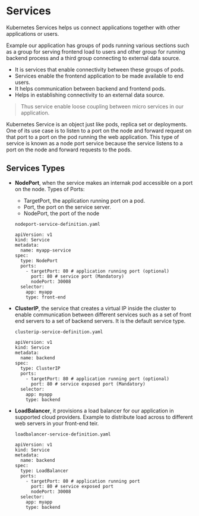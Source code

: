 # Services

Kubernetes Services helps us connect applications together with other applications or users.

Example our application has groups of pods running various sections such as a group for serving frontend load to users and other group for running backend process and a third group connecting to external data source.

- It is services that enable connectivity between these groups of pods.
- Services enable the frontend application to be made available to end users.
- It helps communication between backend and frontend pods.
- Helps in establishing connectivity to an external data source.

> Thus service enable loose coupling between micro services in our application.

Kubernetes Service is an object just like pods, replica set or deployments. One of its use case is to listen to a port on the node and forward request on that port to a port on the pod running the web application. This type of service is known as a node port service because the service listens to a port on the node and forward requests to the pods.

## Services Types

- **NodePort**, when the service makes an internak pod accessible on a port on the node.
  Types of Ports:
  - TargetPort, the application running port on a pod.
  - Port, the port on the service server.
  - NodePort, the port of the node

  ```
  nodeport-service-definition.yaml

  apiVersion: v1
  kind: Service
  metadata:
    name: myapp-service
  spec:
    type: NodePort
    ports:
      - targetPort: 80 # application running port (optional)
        port: 80 # service port (Mandatory)
        nodePort: 30008 
    selector:
      app: myapp
      type: front-end
  ```

- **ClusterIP**, the service that creates a virtual IP inside the cluster to enable communication between different services such as a set of front end servers to a set of backend servers. It is the default service type.

  ```
  clusterip-service-definition.yaml

  apiVersion: v1
  kind: Service
  metadata:
    name: backend
  spec:
    type: ClusterIP
    ports:
      - targetPort: 80 # application running port (optional)
        port: 80 # service exposed port (Mandatory)
    selector:
      app: myapp
      type: backend
  ```

- **LoadBalancer**, it provisions a load balancer for our application in supported cloud providers. Example to distribute load across to different web servers in your front-end teir.

  ```
  loadbalancer-service-definition.yaml

  apiVersion: v1
  kind: Service
  metadata:
    name: backend
  spec:
    type: LoadBalancer
    ports:
      - targetPort: 80 # application running port
        port: 80 # service exposed port
        nodePort: 30008
    selector:
      app: myapp
      type: backend
  ```
